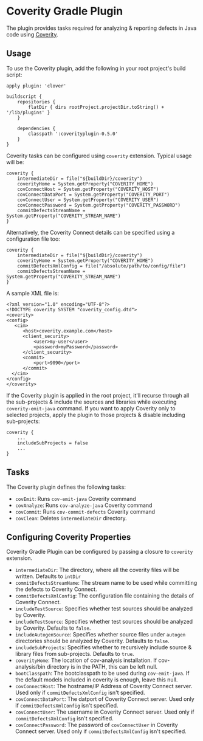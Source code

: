 # Coverity Gradle Plugin

The plugin provides tasks required for analyzing & reporting defects in Java code using [Coverity](http://www.coverity.com/).

## Usage

To use the Coverity plugin, add the following in your root project's build script:

    apply plugin: 'clover'

    buildscript {
        repositories {
            flatDir { dirs rootProject.projectDir.toString() + '/lib/plugins' }
        }

        dependencies {
            classpath ':coverityplugin-0.5.0'
        }
    }


Coverity tasks can be configured using `coverity` extension. Typical usage will be:

    coverity {
        intermediateDir = file("${buildDir}/coverity")
        coverityHome = System.getProperty("COVERITY_HOME")
        covConnectHost = System.getProperty("COVERITY_HOST")
        covConnectDataPort = System.getProperty("COVERITY_PORT")
        covConnectUser = System.getProperty("COVERITY_USER")
        covConnectPassword = System.getProperty("COVERITY_PASSWORD")
        commitDefectsStreamName = System.getProperty("COVERITY_STREAM_NAME")
    }

Alternatively, the Coverity Connect details can be specified using a configuration file too:

    coverity {
        intermediateDir = file("${buildDir}/coverity")
        coverityHome = System.getProperty("COVERITY_HOME")
        commitDefectsXmlConfig = file("/absolute/path/to/config/file")
        commitDefectsStreamName = System.getProperty("COVERITY_STREAM_NAME")
    }

A sample XML file is:

    <?xml version="1.0" encoding="UTF-8"?>
    <!DOCTYPE coverity SYSTEM "coverity_config.dtd">
    <coverity>
    <config>
       <cim>
          <host>coverity.example.com</host>
          <client_security>
              <user>my-user</user>
              <password>myPassword</password>
          </client_security>
          <commit>
              <port>9090</port>
          </commit>
      </cim>
    </config>
    </coverity>


If the Coverity plugin is applied in the root project, it'll recurse through all the sub-projects & include the sources
and libraries while executing `coverity-emit-java` command. If you want to apply Coverity only to selected projects,
apply the plugin to those projects & disable including sub-projects:

    coverity {
        ...
        includeSubProjects = false
        ...
    }

## Tasks

The Coverity plugin defines the following tasks:

* `covEmit`: Runs `cov-emit-java` Coverity command
* `covAnalyze`: Runs `cov-analyze-java` Coverity command
* `covCommit`: Runs `cov-commit-defects` Coverity command
* `covClean`: Deletes `intermediateDir` directory.

## Configuring Coverity Properties

Coverity Gradle Plugin can be configured by passing a closure to `coverity` extension.

* `intermediateDir`: The directory, where all the coverity files will be written. Defaults to `intDir`
* `commitDefectsStreamName`: The stream name to be used while committing the defects to Coverity Connect.
* `commitDefectsXmlConfig`: The configuration file containing the details of Coverity Connect.
* `includeTestSource`: Specifies whether test sources should be analyzed by Coverity.
* `includeTestSource`: Specifies whether test sources should be analyzed by Coverity. Defaults to `false`.
* `includeAutogenSource`: Specifies whether source files under `autogen` directories should be analyzed by Coverity.
 Defaults to `false`.
* `includeSubProjects`: Specifies whether to recursively include source & library files from sub-projects.
 Defaults to `true`.
* `coverityHome`: The location of cov-analysis installation. If cov-analysis/bin directory is in the PATH,
 this can be left null.
* `bootClasspath`: The bootclasspath to be used during `cov-emit-java`. If the default models included in
 coverity is enough, leave this null.
* `covConnectHost`: The hostname/IP Address of Coverity Connect server. Used only if `commitDefectsXmlConfig` isn't specified.
* `covConnectDataPort`: The datport of Coverity Connect server. Used only if `commitDefectsXmlConfig` isn't specified.
* `covConnectUser`: The username in Coverity Connect server. Used only if `commitDefectsXmlConfig` isn't specified.
* `covConnectPassword`: The password of `covConnectUser` in Coverity Connect server. Used only if `commitDefectsXmlConfig` isn't specified.

